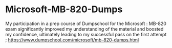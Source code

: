 # Microsoft-MB-820-Dumps
My participation in a prep course of Dumpschool for the Microsoft : MB-820 exam significantly improved my understanding of the material and boosted my confidence, ultimately leading to my successful pass on the first attempt ; https://www.dumpschool.com/microsoft/mb-820-dumps.html
